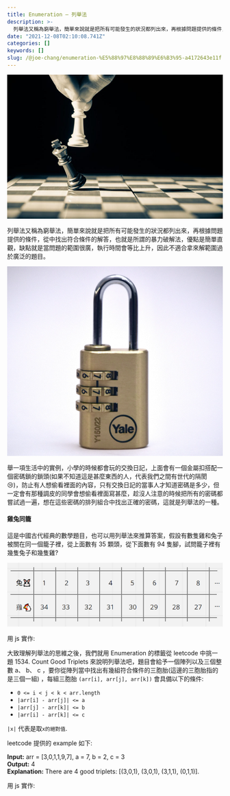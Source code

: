 ```yaml
---
title: Enumeration — 列舉法
description: >-
  列舉法又稱為窮舉法，簡單來說就是把所有可能發生的狀況都列出來，再根據問題提供的條件，從中找出符合條件的解答，也就是所謂的暴力破解法，優點是簡單直觀，缺點就是當問題的範圍很廣，執行時間會等比上升，因此不適合拿來解範圍過於廣泛的題目。
date: "2021-12-08T02:10:08.741Z"
categories: []
keywords: []
slug: /@joe-chang/enumeration-%E5%88%97%E8%88%89%E6%B3%95-a4172643e11f
---
```


![](/img/1__twLXMIGla8wjqVp0AmTpzQ.jpeg)

列舉法又稱為窮舉法，簡單來說就是把所有可能發生的狀況都列出來，再根據問題提供的條件，從中找出符合條件的解答，也就是所謂的暴力破解法，優點是簡單直觀，缺點就是當問題的範圍很廣，執行時間會等比上升，因此不適合拿來解範圍過於廣泛的題目。

![](/img/1__OEetmO8t38ZmAznwC__LvQg.png)

舉一項生活中的實例，小學的時候都會玩的交換日記，上面會有一個金屬扣搭配一個密碼鎖的鎖頭(如果不知道這是甚麼東西的人，代表我們之間有世代的隔閡 😢)，防止有人想偷看裡面的內容，只有交換日記的當事人才知道密碼是多少，但一定會有那種調皮的同學會想偷看裡面寫甚麼，趁沒人注意的時候把所有的密碼都嘗試過一遍，想在這些密碼的排列組合中找出正確的密碼，這就是列舉法的一種。

#### 雞兔同籠

這是中國古代經典的數學題目，也可以用列舉法來推算答案，假設有數隻雞和兔子被關在同一個籠子裡，從上面數有 35 顆頭，從下面數有 94 隻腳，試問籠子裡有幾隻兔子和幾隻雞?

![](/img/1__ciUx1OfdIJOcZBiO19j__0w.png)

用 js 實作:

大致理解列舉法的思維之後，我們就用 Enumeration 的標籤從 leetcode 中挑一題 1534. Count Good Triplets 來說明列舉法吧，題目會給予一個陣列以及三個整數 a、 b、 c ，要你從陣列當中找出有幾組符合條件的三胞胎(這邊的三胞胎指的是三個一組) ，每組三胞胎 `(arr[i], arr[j], arr[k])` 會具備以下的條件:

- `0 <= i < j < k < arr.length`
- `|arr[i] - arr[j]| <= a`
- `|arr[j] - arr[k]| <= b`
- `|arr[i] - arr[k]| <= c`

`|x|` 代表是取`x的絕對值`.

leetcode 提供的 example 如下:

**Input:** arr = \[3,0,1,1,9,7\], a = 7, b = 2, c = 3  
**Output:** 4  
**Explanation:** There are 4 good triplets: \[(3,0,1), (3,0,1), (3,1,1), (0,1,1)\].

用 js 實作:
